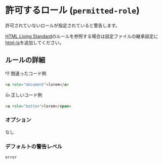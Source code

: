 # 許可するロール (`permitted-role`)

許可されていないロールが指定されていると警告します。

[HTML Living Standard](https://momdo.github.io/html/)のルールを参照する場合は設定ファイルの継承設定に[html-ls](https://github.com/YusukeHirao/markuplint/blob/master/rulesets/html-ls.json)を追加してください。

## ルールの詳細

👎 間違ったコード例

```html
<a role="document">lorem</a>
```

👍 正しいコード例

```html
<a role="button">lorem</span>
```

### オプション

なし

### デフォルトの警告レベル

`error`

